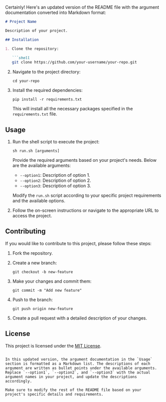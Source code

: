 Certainly! Here's an updated version of the README file with the argument documentation converted into Markdown format:

```markdown
# Project Name

Description of your project.

## Installation

1. Clone the repository:

   ```shell
   git clone https://github.com/your-username/your-repo.git
   ```

2. Navigate to the project directory:

   ```shell
   cd your-repo
   ```

3. Install the required dependencies:

   ```shell
   pip install -r requirements.txt
   ```

   This will install all the necessary packages specified in the `requirements.txt` file.

## Usage

1. Run the shell script to execute the project:

   ```shell
   sh run.sh [arguments]
   ```

   Provide the required arguments based on your project's needs. Below are the available arguments:

   - `--option1`: Description of option 1.
   - `--option2`: Description of option 2.
   - `--option3`: Description of option 3.

   Modify the `run.sh` script according to your specific project requirements and the available options.

2. Follow the on-screen instructions or navigate to the appropriate URL to access the project.

## Contributing

If you would like to contribute to this project, please follow these steps:

1. Fork the repository.

2. Create a new branch:

   ```shell
   git checkout -b new-feature
   ```

3. Make your changes and commit them:

   ```shell
   git commit -m "Add new feature"
   ```

4. Push to the branch:

   ```shell
   git push origin new-feature
   ```

5. Create a pull request with a detailed description of your changes.

## License

This project is licensed under the [MIT License](LICENSE).
```

In this updated version, the argument documentation in the `Usage` section is formatted as a Markdown list. The descriptions of each argument are written as bullet points under the available arguments. Replace `--option1`, `--option2`, and `--option3` with the actual argument names in your project, and update the descriptions accordingly.

Make sure to modify the rest of the README file based on your project's specific details and requirements.
